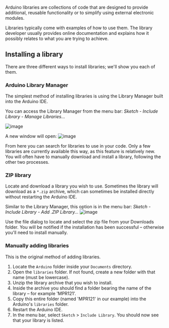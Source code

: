 Arduino libraries are collections of code that are designed to provide additional, reusable functionality or to simplify using external electronic modules.

Libraries typically come with examples of how to use them. The library developer usually provides online documentation and explains how it possibly relates to what you are trying to achieve.

## Installing a library
There are three different ways to install libraries; we'll show you each of them.

### Arduino Library Manager
The simplest method of installing libraries is using the Library Manager built into the Arduino IDE.

You can access the Library Manager from the menu bar:
*Sketch - Include Library - Manage Libraries...*

![image](https://github.com/creativetechnologylab/physicalComputingTutorials/assets/64136454/5ea905fb-dbc4-48be-ad8e-8351c26cfad2)


A new window will open:
![image](https://github.com/creativetechnologylab/physicalComputingTutorials/assets/64136454/fbec804e-4549-4c8b-a66b-12587b9175ac)


From here you can search for libraries to use in your code. Only a few libraries are currently available this way, as this feature is relatively new. You will often have to manually download and install a library, following the other two processes.

### ZIP library
Locate and download a library you wish to use. Sometimes the library will download as a `*.zip` archive, which can sometimes be installed directly without restarting the Arduino IDE.

Similar to the Library Manager, this option is in the menu bar:
*Sketch - Include Library - Add .ZIP Library...*
![image](https://github.com/creativetechnologylab/physicalComputingTutorials/assets/64136454/c39d7f71-5d73-465a-a8af-3e8aca68b0bb)


Use the file dialog to locate and select the zip file from your Downloads folder. You will be notified if the installation has been successful – otherwise you'll need to install manually.

### Manually adding libraries
This is the original method of adding libraries.

1. Locate the `Arduino` folder inside your `Documents` directory.
1. Open the `libraries` folder. If not found, create a new folder with that name (must be lowercase).
1. Unzip the library archive that you wish to install.
1. Inside the archive you should find a folder bearing the name of the library – for example 'MPR121'.
1. Copy this entire folder (named 'MPR121' in our example) into the Arduino's `libraries` folder.
1. Restart the Arduino IDE.
1. In the menu bar, select `Sketch` > `Include Library`. You should now see that your library is listed.
